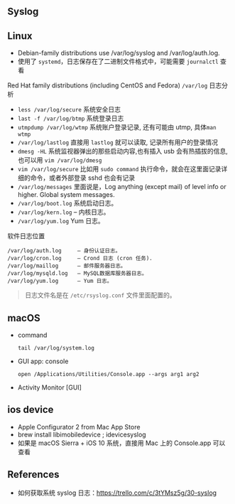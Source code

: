 Syslog
---

## Linux
- Debian-family distributions use /var/log/syslog and /var/log/auth.log.
- 使用了 `systemd`，日志保存在了二进制文件格式中，可能需要 `journalctl` 查看

Red Hat family distributions (including CentOS and Fedora) `/var/log` 日志分析
- `less /var/log/secure` 系统安全日志
- `last -f /var/log/btmp` 系统登录日志
- `utmpdump /var/log/wtmp` 系统账户登录记录, 还有可能由 utmp, 具体`man wtmp`
- `/var/log/lastlog` 直接用 `lastlog` 就可以读取, 记录所有用户的登录情况
- `dmesg -HL` 系统监视器弹出的那些启动内容,也有插入 usb 会有热插拔的信息, 也可以用 `vim /var/log/dmesg`
- `vim /var/log/secure` 比如用 `sudo command` 执行命令，就会在这里面记录详细的命令，或者外部登录 sshd 也会有记录
- `/var/log/messages` 里面说是，Log anything (except mail) of level info or higher. Global system messages.
- `/var/log/boot.log` 系统启动日志。
- `/var/log/kern.log`     – 内核日志。
- `/var/log/yum.log` Yum 日志。

软件日志位置
```
/var/log/auth.log     – 身份认证日志。
/var/log/cron.log     – Crond 日志 (cron 任务).
/var/log/maillog      – 邮件服务器日志。
/var/log/mysqld.log   – MySQL数据库服务器日志。
/var/log/yum.log      – Yum 日志。
```

> 日志文件名是在 `/etc/rsyslog.conf` 文件里面配置的。

## macOS
- command
    ```
    tail /var/log/system.log
    ```
- GUI app: console
    ```
    open /Applications/Utilities/Console.app --args arg1 arg2
    ```
- Activity Monitor [GUI]


## ios device
- Apple Configurator 2 from Mac App Store
- brew install libimobiledevice ; idevicesyslog
- 如果是 macOS Sierra + iOS 10 系统，直接用 Mac 上的 Console.app 可以查看


## References

- 如何获取系统 syslog 日志：https://trello.com/c/3tYMsz5g/30-syslog
